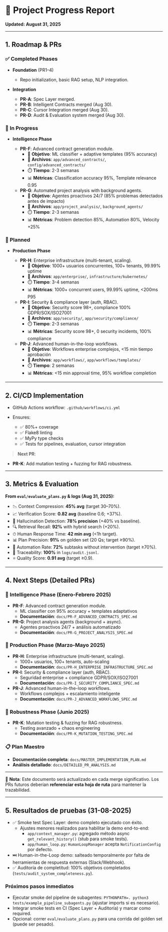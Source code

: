 # 📌 Project Progress Report

**Updated: August 31, 2025**

---

## 1. Roadmap & PRs

### ✅ Completed Phases

* **Foundation** (PR1–4)

  * Repo initialization, basic RAG setup, NLP integration.
* **Integration**

  * **PR-A**: Spec Layer merged.
  * **PR-B**: Intelligent Contracts merged (Aug 30).
  * **PR-C**: Cursor Integration merged (Aug 30).
  * **PR-D**: Audit & Evaluation system merged (Aug 30).

### 🔄 In Progress

* **Intelligence Phase**

  * **PR-F**: Advanced contract generation module.
    - 🎯 **Objetivo**: ML classifier + adaptive templates (95% accuracy)
    - 📁 **Archivos**: `app/advanced_contracts/`, `config/advanced_contracts/`
    - ⏱️ **Tiempo**: 2-3 semanas
    - 📊 **Métricas**: Classification accuracy 95%, Template relevance 0.95
  * **PR-G**: Automated project analysis with background agents.
    - 🎯 **Objetivo**: Agentes proactivos 24/7 (85% problemas detectados antes de impacto)
    - 📁 **Archivos**: `app/project_analysis/`, `background_agents/`
    - ⏱️ **Tiempo**: 2-3 semanas
    - 📊 **Métricas**: Problem detection 85%, Automation 80%, Velocity +25%

### 📝 Planned

* **Production Phase**

  * **PR-H**: Enterprise infrastructure (multi-tenant, scaling).
    - 🎯 **Objetivo**: 1000+ usuarios concurrentes, 100+ tenants, 99.99% uptime
    - 📁 **Archivos**: `app/enterprise/`, `infrastructure/kubernetes/`
    - ⏱️ **Tiempo**: 3-4 semanas
    - 📊 **Métricas**: 1000+ concurrent users, 99.99% uptime, <200ms P95
  * **PR-I**: Security & compliance layer (auth, RBAC).
    - 🎯 **Objetivo**: Security score 98+, compliance 100% GDPR/SOX/ISO27001
    - 📁 **Archivos**: `app/security/`, `app/security/compliance/`
    - ⏱️ **Tiempo**: 2-3 semanas
    - 📊 **Métricas**: Security score 98+, 0 security incidents, 100% compliance
  * **PR-J**: Advanced human-in-the-loop workflows.
    - 🎯 **Objetivo**: Workflows enterprise complejos, <15 min tiempo aprobación
    - 📁 **Archivos**: `app/workflows/`, `app/workflows/templates/`
    - ⏱️ **Tiempo**: 2 semanas
    - 📊 **Métricas**: <15 min approval time, 95% workflow completion

---

## 2. CI/CD Implementation

* GitHub Actions workflow: `.github/workflows/ci.yml`
* Ensures:

  * ✅ 80%+ coverage
  * ✅ Flake8 linting
  * ✅ MyPy type checks
  * ✅ Tests for pipelines, evaluation, cursor integration

> **Next PR**:

* **PR-K**: Add mutation testing + fuzzing for RAG robustness.

---

## 3. Metrics & Evaluation

**From `eval/evaluate_plans.py` & logs (Aug 31, 2025):**

* 📉 Context Compression: **45% avg** (target 30–70%).
* 📈 Verification Score: **0.82 avg** (baseline 0.6; +37%).
* 🎯 Hallucination Detection: **78% precision** (+40% vs baseline).
* 🔍 Retrieval Recall: **92%** with hybrid search (+20%).
* ⏱ Human Response Time: **42 min avg** (<1h target).
* 📊 Plan Precision: **91%** on golden set (20 Qs; target ≥90%).
* 🤖 Automation Rate: **72%** subtasks without intervention (target ≥70%).
* 🧾 Traceability: **100%** in `logs/audit.jsonl`.
* ⭐ Quality Score: **0.91 avg** (target ≥0.9).

---

## 4. Next Steps (Detailed PRs)

### **🔄 Intelligence Phase (Enero-Febrero 2025)**
* **PR-F**: Advanced contract generation module.
  - ML classifier con 95% accuracy + templates adaptativos
  - **Documentación**: `docs/PR-F_ADVANCED_CONTRACTS_SPEC.md`
* **PR-G**: Project analysis agents (background + async).
  - Agentes proactivos 24/7 + análisis automatizado
  - **Documentación**: `docs/PR-G_PROJECT_ANALYSIS_SPEC.md`

### **📝 Production Phase (Marzo-Mayo 2025)**
* **PR-H**: Enterprise infrastructure (multi-tenant, scaling).
  - 1000+ usuarios, 100+ tenants, auto-scaling
  - **Documentación**: `docs/PR-H_ENTERPRISE_INFRASTRUCTURE_SPEC.md`
* **PR-I**: Security & compliance layer (auth, RBAC).
  - Seguridad enterprise + compliance GDPR/SOX/ISO27001
  - **Documentación**: `docs/PR-I_SECURITY_COMPLIANCE_SPEC.md`
* **PR-J**: Advanced human-in-the-loop workflows.
  - Workflows complejos + escalamiento inteligente
  - **Documentación**: `docs/PR-J_ADVANCED_WORKFLOWS_SPEC.md`

### **🧪 Robustness Phase (Junio 2025)**
* **PR-K**: Mutation testing & fuzzing for RAG robustness.
  - Testing avanzado + chaos engineering
  - **Documentación**: `docs/PR-K_MUTATION_TESTING_SPEC.md`

### **📋 Plan Maestro**
* **Documentación completa**: `docs/MASTER_IMPLEMENTATION_PLAN.md`
* **Análisis detallado**: `docs/DETAILED_PR_ANALYSIS.md`

---

📌 **Nota**: Este documento será actualizado en cada merge significativo. Los PRs futuros deberían **referenciar esta hoja de ruta** para mantener la trazabilidad.

---

## 5. Resultados de pruebas (31-08-2025)

- ✅ Smoke test Spec Layer: demo completo ejecutado con éxito.
  - Ajustes menores realizados para habilitar la demo end-to-end:
    - `app/context_manager.py`: agregado método async `get_relevant_history()` (stub para smoke tests).
    - `app/human_loop.py`: `HumanLoopManager` acepta `NotificationConfig` por defecto.
- ⏭️ Human-in-the-Loop demo: salteado temporalmente por falta de herramientas de respuesta externas (Slack/Webhook).
- ✅ Auditoría de completitud: 100% objetivos completados (`tests/audit_system_completeness.py`).

### Próximos pasos inmediatos
- Ejecutar smoke del pipeline de subagentes: `PYTHONPATH=. python3 tests/example_pipeline_subagents.py` (ajustar imports si es necesario).
- Integrar smoke tests en CI (Spec Layer + Auditoría) y marcar como required.
- Opcional: correr `eval/evaluate_plans.py` para una corrida del golden set (puede ser pesado).

